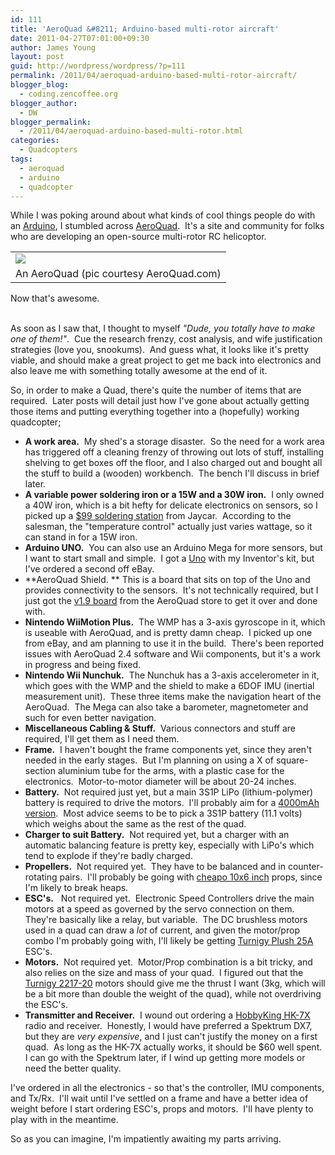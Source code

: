```yaml
---
id: 111
title: 'AeroQuad &#8211; Arduino-based multi-rotor aircraft'
date: 2011-04-27T07:01:00+09:30
author: James Young
layout: post
guid: http://wordpress/wordpress/?p=111
permalink: /2011/04/aeroquad-arduino-based-multi-rotor-aircraft/
blogger_blog:
  - coding.zencoffee.org
blogger_author:
  - DW
blogger_permalink:
  - /2011/04/aeroquad-arduino-based-multi-rotor.html
categories:
  - Quadcopters
tags:
  - aeroquad
  - arduino
  - quadcopter
---
```

While I was poking around about what kinds of cool things people do with an [Arduino](http://www.arduino.cc/), I stumbled across [AeroQuad](http://aeroquad.com/).  It's a site and community for folks who are developing an open-source multi-rotor RC helicoptor.

<table align="center" cellpadding="0" cellspacing="0">
  <tr>
    <td>
      <a href="http://aeroquad.com/attachment.php?s=16f698198d6f95586946198db50fa4f6&attachmentid=3175&d=1302910144" imageanchor="1"><img border="0" src="http://aeroquad.com/attachment.php?s=16f698198d6f95586946198db50fa4f6&attachmentid=3175&d=1302910144" /></a>
    </td>
  </tr>
  
  <tr>
    <td>
      An AeroQuad (pic courtesy AeroQuad.com)
    </td>
  </tr>
</table>

Now that's awesome.

<a name="more"></a>  
As soon as I saw that, I thought to myself _"Dude, you totally have to make one of them!"_.  Cue the research frenzy, cost analysis, and wife justification strategies (love you, snookums).  And guess what, it looks like it's pretty viable, and should make a great project to get me back into electronics and also leave me with something totally awesome at the end of it.

So, in order to make a Quad, there's quite the number of items that are required.  Later posts will detail just how I've gone about actually getting those items and putting everything together into a (hopefully) working quadcopter;

  * **A work area.**  My shed's a storage disaster.  So the need for a work area has triggered off a cleaning frenzy of throwing out lots of stuff, installing shelving to get boxes off the floor, and I also charged out and bought all the stuff to build a (wooden) workbench.  The bench I'll discuss in brief later.
  * **A variable power soldering iron or a 15W and a 30W iron.**  I only owned a 40W iron, which is a bit hefty for delicate electronics on sensors, so I picked up a [$99 soldering station](http://jaycar.com.au/productView.asp?ID=TS1564&CATID=29&form=CAT&SUBCATID=627) from Jaycar.  According to the salesman, the "temperature control" actually just varies wattage, so it can stand in for a 15W iron.
  * **Arduino UNO.**  You can also use an Arduino Mega for more sensors, but I want to start small and simple.  I got a [Uno](http://arduino.cc/en/Main/ArduinoBoardUno) with my Inventor's kit, but I've ordered a second off eBay.
  * **AeroQuad Shield. ** This is a board that sits on top of the Uno and provides connectivity to the sensors.  It's not technically required, but I just got the [v1.9 board](https://www.aeroquadstore.com/ProductDetails.asp?ProductCode=AQ1-009) from the AeroQuad store to get it over and done with.
  * **Nintendo WiiMotion Plus.**  The WMP has a 3-axis gyroscope in it, which is useable with AeroQuad, and is pretty damn cheap.  I picked up one from eBay, and am planning to use it in the build.  There's been reported issues with AeroQuad 2.4 software and Wii components, but it's a work in progress and being fixed.
  * **Nintendo Wii Nunchuk.**  The Nunchuk has a 3-axis accelerometer in it, which goes with the WMP and the shield to make a 6DOF IMU (inertial measurement unit).  These three items make the navigation heart of the AeroQuad.  The Mega can also take a barometer, magnetometer and such for even better navigation.
  * **Miscellaneous Cabling & Stuff.**  Various connectors and stuff are required, I'll get them as I need them.
  * **Frame.**  I haven't bought the frame components yet, since they aren't needed in the early stages.  But I'm planning on using a X of square-section aluminium tube for the arms, with a plastic case for the electronics.  Motor-to-motor diameter will be about 20-24 inches.
  * **Battery.**  Not required just yet, but a main 3S1P LiPo (lithium-polymer) battery is required to drive the motors.  I'll probably aim for a [4000mAh version](http://www.hobbyking.com/hobbyking/store/uh_viewItem.asp?idProduct=7634).  Most advice seems to be to pick a 3S1P battery (11.1 volts) which weighs about the same as the rest of the quad.
  * **Charger to suit Battery.**  Not required yet, but a charger with an automatic balancing feature is pretty key, especially with LiPo's which tend to explode if they're badly charged.
  * **Propellers.**  Not required yet.  They have to be balanced and in counter-rotating pairs.  I'll probably be going with [cheapo 10x6 inch](http://www.hobbyking.com/hobbyking/store/uh_viewItem.asp?idProduct=11333) props, since I'm likely to break heaps.
  * **ESC's.**   Not required yet.  Electronic Speed Controllers drive the main motors at a speed as governed by the servo connection on them.  They're basically like a relay, but variable.  The DC brushless motors used in a quad can draw a _lot_ of current, and given the motor/prop combo I'm probably going with, I'll likely be getting [Turnigy Plush 25A](http://www.hobbyking.com/hobbyking/store/uh_viewItem.asp?idProduct=2163) ESC's.
  * **Motors.**  Not required yet.  Motor/Prop combination is a bit tricky, and also relies on the size and mass of your quad.  I figured out that the [Turnigy 2217-20](http://www.hobbyking.com/hobbyking/store/uh_viewItem.asp?idProduct=5691) motors should give me the thrust I want (3kg, which will be a bit more than double the weight of the quad), while not overdriving the ESC's.
  * **Transmitter and Receiver.**  I wound out ordering a [HobbyKing HK-7X](http://www.hobbyking.com/hobbyking/store/uh_viewItem.asp?idProduct=10186) radio and receiver.  Honestly, I would have preferred a Spektrum DX7, but they are _very expensive_, and I just can't justify the money on a first quad.  As long as the HK-7X actually works, it should be $60 well spent.  I can go with the Spektrum later, if I wind up getting more models or need the better quality.

I've ordered in all the electronics - so that's the controller, IMU components, and Tx/Rx.  I'll wait until I've settled on a frame and have a better idea of weight before I start ordering ESC's, props and motors.  I'll have plenty to play with in the meantime.

So as you can imagine, I'm impatiently awaiting my parts arriving.